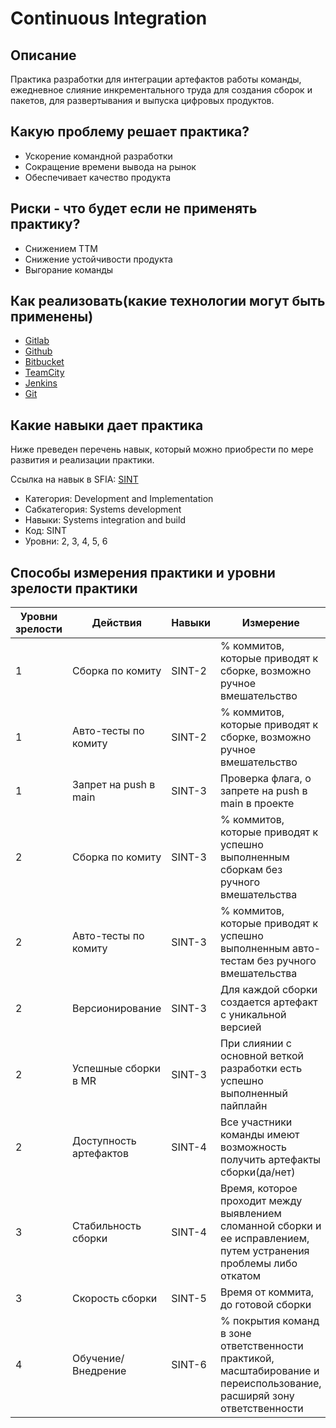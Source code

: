 # Continuous Integration

## Описание

Практика разработки для интеграции артефактов работы команды, ежедневное слияние инкрементального труда  для создания сборок и пакетов, для развертывания и выпуска цифровых продуктов.

## Какую проблему решает практика?

- Ускорение командной разработки
- Сокращение времени вывода на рынок
- Обеспечивает качество продукта

## Риски - что будет если не применять практику?

- Снижением ТТМ
- Снижение устойчивости продукта
- Выгорание команды

## Как реализовать(какие технологии могут быть применены)

- [Gitlab](https://about.gitlab.com/)
- [Github](github.com)
- [Bitbucket](https://bitbucket.org/)
- [TeamCity](https://www.jetbrains.com/teamcity/)
- [Jenkins](https://www.jenkins.io/)
- [Git](https://git-scm.com/)

## Какие навыки дает практика

Ниже преведен перечень навык, который можно приобрести по мере развития и реализации практики.

Ссылка на навык в SFIA: [SINT](https://www.sfia-online.org/en/sfia-7/skills/development-and-implementation/systems-development/systems-integration-and-build)

- Категория: Development and Implementation
- Сабкатегория: Systems development
- Навыки: Systems integration and build
- Код: SINT
- Уровни: 2, 3, 4, 5, 6

## Способы измерения практики и уровни зрелости практики

| Уровни зрелости | Действия               | Навыки | Измерение                                                                                                              |
|-----------------|------------------------|--------|------------------------------------------------------------------------------------------------------------------------|
| 1               | Сборка по комиту       | SINT-2 | % коммитов, которые приводят к сборке, возможно ручное вмешательство                                                   |
| 1               | Авто-тесты по комиту   | SINT-2 | % коммитов, которые приводят к сборке, возможно ручное вмешательство                                                   |
| 1               | Запрет на push в main  | SINT-3 | Проверка флага, о запрете  на push в main в проекте                                                                    |
| 2               | Сборка по комиту       | SINT-3 | % коммитов, которые приводят к успешно выполненным  сборкам без ручного вмешательства                                  |
| 2               | Авто-тесты по комиту   | SINT-3 | % коммитов, которые приводят к успешно выполненным  авто-тестам без ручного вмешательства                              |
| 2               | Версионирование        | SINT-3 | Для каждой сборки создается артефакт с уникальной версией                                                              |
| 2               | Успешные сборки в MR   | SINT-3 | При слиянии с основной веткой разработки есть успешно выполненный пайплайн                                             |
| 2               | Доступность артефактов | SINT-4 | Все участники команды имеют возможность получить артефакты сборки(да/нет)                                              |
| 3               | Стабильность сборки    | SINT-4 | Время, которое проходит между выявлением сломанной сборки и ее исправлением, путем устранения проблемы либо откатом    |
| 3               | Скорость сборки        | SINT-5 | Время от коммита, до готовой сборки                                                                                    |
| 4               | Обучение/Внедрение     | SINT-6 | % покрытия команд в зоне ответственности практикой, масштабирование и переиспользование, расширяй зону ответственности |
